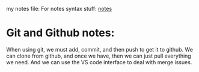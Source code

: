 my notes file:
For notes syntax stuff: [notes](https://docs.github.com/en/get-started/writing-on-github/getting-started-with-writing-and-formatting-on-github/basic-writing-and-formatting-syntax)

# Git and Github notes:
When using git, we must add, commit, and then push to get it to github. We can clone from github, and once we have, then we can just pull everything we need. And we can use the VS code interface to deal with merge issues.
